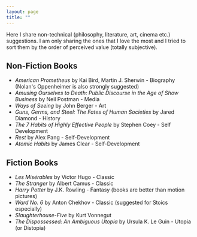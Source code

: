 ```yaml
---
layout: page
title: ""
---
```


Here I share non-technical (philosophy, literature, art, cinema etc.) suggestions. I am only sharing the ones that I love the most and I tried to sort them by the order of perceived value (totally subjective). 
## Non-Fiction Books
* _American Prometheus_ by Kai Bird, Martin J. Sherwin - Biography (Nolan's Oppenheimer is also strongly suggested)
* _Amusing Ourselves to Death: Public Discourse in the Age of Show Business_ by Neil Postman - Media
* _Ways of Seeing_ by John Berger - Art
* _Guns, Germs, and Steel: The Fates of Human Societies_ by Jared Diamond - History
* _The 7 Habits of Highly Effective People_ by Stephen Coey - Self Development
* _Rest_ by Alex Pang - Self-Development
* _Atomic Habits_ by James Clear - Self-Development
  
## Fiction Books
* _Les Misérables_ by Victor Hugo - Classic
* _The Stranger_ by Albert Camus - Classic
* _Harry Potter_ by J.K. Rowling - Fantasy (books are better than motion pictures)
* _Ward No. 6_ by Anton Chekhov - Classic (suggested for Stoics especially)
* _Slaughterhouse-Five_ by Kurt Vonnegut
* _The Dispossessed: An Ambiguous Utopia_ by Ursula K. Le Guin - Utopia (or Distopia)
